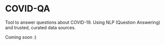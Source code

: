 # COVID-QA
Tool to answer questions about COVID-19. Using NLP (Question Answering) and trusted, curated data sources.


Coming soon :)
